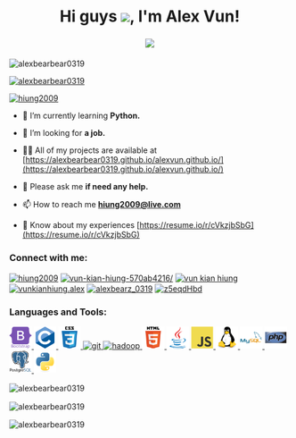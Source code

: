 <h1 align="center">Hi guys <img src="https://media.giphy.com/media/hvRJCLFzcasrR4ia7z/giphy.gif" width="28">, I'm Alex Vun!</h1>
<h3 align="center">  
  <a href="https://github.com/AlexBearBear0319"><img src="https://readme-typing-svg.herokuapp.com?size=18&duration=6000&color=24DDF7&width=600&height=100&lines=A+IT+fresh+graduate+student+from+Malaysia.;Starting+to+discover+and+gain+experience%2C+knowledge+%26+skills."> </a></h3>

<p align="left"> <img src="https://komarev.com/ghpvc/?username=alexbearbear0319&label=Profile%20views&color=0e75b6&style=flat" alt="alexbearbear0319" /> </p>

<p align="left"> <a href="https://github.com/ryo-ma/github-profile-trophy"><img src="https://github-profile-trophy.vercel.app/?username=alexbearbear0319" alt="alexbearbear0319" /></a> </p>

<p align="left"> <a href="https://twitter.com/hiung2009" target="blank"><img src="https://img.shields.io/twitter/follow/hiung2009?logo=twitter&style=for-the-badge" alt="hiung2009" /></a> </p>

- 🌱 I’m currently learning **Python.**

- 🧳 I’m looking for **a job.**

- 👨‍💻 All of my projects are available at [https://alexbearbear0319.github.io/alexvun.github.io/](https://alexbearbear0319.github.io/alexvun.github.io/)

- 💬 Please ask me **if need any help.**

- 📫 How to reach me **hiung2009@live.com**

- 📄 Know about my experiences [https://resume.io/r/cVkzjbSbG](https://resume.io/r/cVkzjbSbG)

<h3 align="left">Connect with me:</h3>
<p align="left">
<a href="https://twitter.com/hiung2009" target="blank"><img align="center" src="https://raw.githubusercontent.com/rahuldkjain/github-profile-readme-generator/master/src/images/icons/Social/twitter.svg" alt="hiung2009" height="30" width="40" /></a>
<a href="https://www.linkedin.com/in/vun-kian-hiung-570ab4216/" target="blank"><img align="center" src="https://raw.githubusercontent.com/rahuldkjain/github-profile-readme-generator/master/src/images/icons/Social/linked-in-alt.svg" alt="vun-kian-hiung-570ab4216/" height="30" width="40" /></a>
<a href="https://stackoverflow.com/users/vun kian hiung" target="blank"><img align="center" src="https://raw.githubusercontent.com/rahuldkjain/github-profile-readme-generator/master/src/images/icons/Social/stack-overflow.svg" alt="vun kian hiung" height="30" width="40" /></a>
<a href="https://www.facebook.com/vunkianhiung.alex" target="blank"><img align="center" src="https://raw.githubusercontent.com/rahuldkjain/github-profile-readme-generator/master/src/images/icons/Social/facebook.svg" alt="vunkianhiung.alex" height="30" width="40" /></a>
<a href="https://instagram.com/alexbearz_0319" target="blank"><img align="center" src="https://raw.githubusercontent.com/rahuldkjain/github-profile-readme-generator/master/src/images/icons/Social/instagram.svg" alt="alexbearz_0319" height="30" width="40" /></a>
<a href="https://discord.gg/z5eqdHbd" target="blank"><img align="center" src="https://raw.githubusercontent.com/rahuldkjain/github-profile-readme-generator/master/src/images/icons/Social/discord.svg" alt="z5eqdHbd" height="30" width="40" /></a>
</p>

<h3 align="left">Languages and Tools:</h3>
<p align="left"> <a href="https://getbootstrap.com" target="_blank" rel="noreferrer"> <img src="https://raw.githubusercontent.com/devicons/devicon/master/icons/bootstrap/bootstrap-plain-wordmark.svg" alt="bootstrap" width="40" height="40"/> </a> <a href="https://www.cprogramming.com/" target="_blank" rel="noreferrer"> <img src="https://raw.githubusercontent.com/devicons/devicon/master/icons/c/c-original.svg" alt="c" width="40" height="40"/> </a> <a href="https://www.w3schools.com/css/" target="_blank" rel="noreferrer"> <img src="https://raw.githubusercontent.com/devicons/devicon/master/icons/css3/css3-original-wordmark.svg" alt="css3" width="40" height="40"/> </a> <a href="https://git-scm.com/" target="_blank" rel="noreferrer"> <img src="https://www.vectorlogo.zone/logos/git-scm/git-scm-icon.svg" alt="git" width="40" height="40"/> </a> <a href="https://hadoop.apache.org/" target="_blank" rel="noreferrer"> <img src="https://www.vectorlogo.zone/logos/apache_hadoop/apache_hadoop-icon.svg" alt="hadoop" width="40" height="40"/> </a> <a href="https://www.w3.org/html/" target="_blank" rel="noreferrer"> <img src="https://raw.githubusercontent.com/devicons/devicon/master/icons/html5/html5-original-wordmark.svg" alt="html5" width="40" height="40"/> </a> <a href="https://www.java.com" target="_blank" rel="noreferrer"> <img src="https://raw.githubusercontent.com/devicons/devicon/master/icons/java/java-original.svg" alt="java" width="40" height="40"/> </a> <a href="https://developer.mozilla.org/en-US/docs/Web/JavaScript" target="_blank" rel="noreferrer"> <img src="https://raw.githubusercontent.com/devicons/devicon/master/icons/javascript/javascript-original.svg" alt="javascript" width="40" height="40"/> </a> <a href="https://www.linux.org/" target="_blank" rel="noreferrer"> <img src="https://raw.githubusercontent.com/devicons/devicon/master/icons/linux/linux-original.svg" alt="linux" width="40" height="40"/> </a> <a href="https://www.mysql.com/" target="_blank" rel="noreferrer"> <img src="https://raw.githubusercontent.com/devicons/devicon/master/icons/mysql/mysql-original-wordmark.svg" alt="mysql" width="40" height="40"/> </a> <a href="https://www.php.net" target="_blank" rel="noreferrer"> <img src="https://raw.githubusercontent.com/devicons/devicon/master/icons/php/php-original.svg" alt="php" width="40" height="40"/> </a> <a href="https://www.postgresql.org" target="_blank" rel="noreferrer"> <img src="https://raw.githubusercontent.com/devicons/devicon/master/icons/postgresql/postgresql-original-wordmark.svg" alt="postgresql" width="40" height="40"/> </a> <a href="https://www.python.org" target="_blank" rel="noreferrer"> <img src="https://raw.githubusercontent.com/devicons/devicon/master/icons/python/python-original.svg" alt="python" width="40" height="40"/> </a> </p>

<p><img align="center" src="https://github-readme-stats.vercel.app/api/top-langs?username=alexbearbear0319&show_icons=true&locale=en&layout=compact" alt="alexbearbear0319" /></p>

<p><img align="center" src="https://github-readme-stats.vercel.app/api?username=alexbearbear0319&show_icons=true&locale=en" alt="alexbearbear0319" /></p>

<p><img align="center" src="https://github-readme-streak-stats.herokuapp.com/?user=alexbearbear0319&" alt="alexbearbear0319" /></p>

